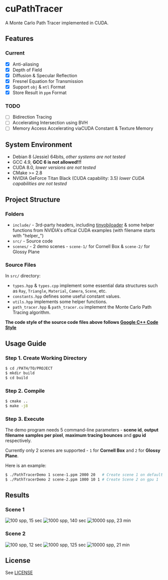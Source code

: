 # cuPathTracer
A Monte Carlo Path Tracer implemented in CUDA.

## Features

### Current

- [x] Anti-aliasing
- [x] Depth of Field
- [x] Diffusion & Specular Reflection
- [x] Fresnel Equation for Transmission
- [x] Support `obj` & `mtl` Format
- [x] Store Result in `ppm` Format

### TODO

- [ ] Bidirection Tracing
- [ ] Accelerating Intersection using BVH
- [ ] Memory Access Accelerating viaCUDA Constant & Texture Memory 

## System Environment

+ Debian 8 (Jessie) 64bits, *other systems are not tested*
+ GCC 4.9, **GCC 6 is not allowed!!!**
+ CUDA 8.0, *lower versions are not tested*
+ CMake >= 2.8
+ NVIDIA GeForce Titan Black (CUDA capability: 3.5) *lower CUDA capabilities are not tested*

## Project Structure

### Folders

+ `include/` - 3rd-party headers, including [tinyobjloader](https://github.com/syoyo/tinyobjloader) & some helper functions from NVIDIA's offical CUDA examples (with filename starts with "helper_")
+ `src/` - Source code
+ `scenes/` - 2 demo scenes - `scene-1/` for Cornell Box & `scene-2/` for Glossy Plane

### Source Files

In `src/` directory:

+ `types.hpp` & `types.cpp` implement some essential data structures such as `Ray`, `Triangle`, `Material`, `Camera`, `Scene`, etc.
+ `constants.hpp` defines some useful constant values.
+ `utils.hpp` implements some helper functions.
+ `path_tracer.hpp` & `path_tracer.cu` implement the Monte Carlo Path Tracing algorithm.

**The code style of the source code files above follows [Google C++ Code Style](https://google.github.io/styleguide/cppguide.html)**

## Usage Guide

### Step 1. Create Working Directory

```bash
$ cd /PATH/TO/PROJECT
$ mkdir build
$ cd build
```

### Step 2. Compile

```bash
$ cmake ..
$ make -j8
```

### Step 3. Execute

The demo program needs 5 command-line parameters - **scene id**, **output filename** **samples per pixel**, **maximum tracing bounces** and **gpu id** respectively.

Currently only 2 scenes are supported - `1` for **Cornell Box** and `2` for **Glossy Plane**.

Here is an example:

```bash
$ ./PathTracerDemo 1 scene-1.ppm 2000 20   # Create scene 1 on default gpu (gpu 0)
$ ./PathTracerDemo 2 scene-2.ppm 1000 10 1 # Create Scene 2 on gpu 1
```

## Results

### Scene 1

![100 spp, 15 sec](results/scene01/100spp.ppm)
![1000 spp, 140 sec](results/scene01/1000spp.ppm)
![10000 spp, 23 min](results/scene01/10000spp.ppm)

### Scene 2

![100 spp, 12 sec](results/scene02/100spp.ppm)
![1000 spp, 125 sec](results/scene02/1000spp.ppm)
![10000 spp, 21 min](results/scene02/10000spp.ppm)

## License

See [LICENSE](LICENSE)